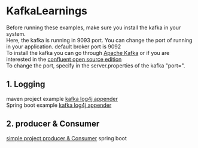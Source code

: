 # KafkaLearnings

Before running these examples, make sure you install the kafka in your system.</br>
Here, the kafka is running in 9093 port. You can change the port of running in your application. default broker port is 9092</br>
To install the kafka you can go through [Apache Kafka](https://kafka.apache.org/quickstart) or if you are interested in the [confluent open source edition](https://docs.confluent.io/3.3.0/installation/installing_cp.html) </br>
To change the port, specify in the server.properties of the kafka "port=<Portnumber>". </br>



## 1. Logging
maven project example [kafka log4j appender](https://github.com/sanit4u/KafkaLearnings/tree/master/test) </br>
Spring boot example [kafka log4j appender](https://github.com/sanit4u/KafkaLearnings/tree/master/com.demo.test.elk) </br>


## 2. producer & Consumer
[simple project producer & Consumer](https://github.com/sanit4u/KafkaLearnings/tree/master/com.test.java.kafka)
spring boot
